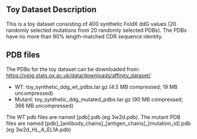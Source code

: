 ## Toy Dataset Description
This is a toy dataset consisting of 400 synthetic FoldX ddG values (20 randomly selected mutations from 20 randomly selected PDBs). The PDBs have no more than 90% length-matched CDR sequence identity.

## PDB files
The PDBs for the toy dataset can be downloaded from: https://opig.stats.ox.ac.uk/data/downloads/affinity_dataset/
  - WT: toy_synthetic_ddg_wt_pdbs.tar.gz (4.5 MB compressed; 19 MB uncompressed)
  - Mutant: toy_synthetic_ddg_mutated_pdbs.tar.gz (90 MB compressed; 366 MB uncompressed)

The WT pdb files are named [pdb].pdb (eg 3w2d.pdb). The mutant PDB files are named [pdb]\_[antibody\_chains]\_[antigen\_chains]\_[mutation\_id].pdb (eg 3w2d\_HL\_A\_EL1A.pdb)
